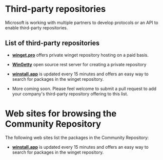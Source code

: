 # Third-party repositories

Microsoft is working with multiple partners to develop protocols or an API to enable third-party repositories.
## List of third-party repositories

- **[winget.pro](https://winget.pro)** offers private winget repository hosting on a paid basis.
- **[WinGetty](https://wingetty.dev)** open source rest server for creating a private repository
- **[winstall.app](https://winstall.app)** is updated every 15 minutes and offers an easy way to search for packages in the winget repository.

- More coming soon. Please feel welcome to submit a pull request to add your company's third-party repository offering to this list.

# Web sites for browsing the Community Repository

The following web sites list the packages in the Community Repository:

- **[winstall.app](https://winstall.app)** is updated every 15 minutes and offers an easy way to search for packages in the winget repository.
